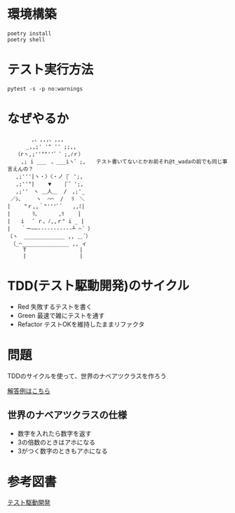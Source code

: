 # 環境構築

```
poetry install
poetry shell
```

# テスト実行方法

```
pytest -s -p no:warnings
```

# なぜやるか

```
　　　　 ,、,,,、,,, 
　　　 _,,;' '" '' ;;,, 
　　（rヽ,;''""''゛゛;,ﾉｒ）　　　　 
　　 ,; i ___　、___iヽ゛;,　　テスト書いてないとかお前それ@t_wadaの前でも同じ事言えんの？
　 ,;'''|ヽ・〉〈・ノ |ﾞ ';, 
　 ,;''"|　 　▼　　 |ﾞ゛';, 
　 ,;''　ヽ ＿人＿  /　,;'_ 
 ／ｼ、    ヽ  ⌒⌒  /　 ﾘ　＼ 
|　　 "ｒ,,｀"'''ﾞ´　　,,ﾐ| 
|　　 　 ﾘ、　　　　,ﾘ　　 | 
|　　i 　゛ｒ、ﾉ,,ｒ" i _ | 
|　　｀ー――-----------┴ ⌒´ ） 
（ヽ  _____________ ,, ＿´） 
 （_⌒_______________ ,, ィ 
     T                 |
     |                 |
```

# TDD(テスト駆動開発)のサイクル

* Red 失敗するテストを書く
* Green 最速で雑にテストを通す
* Refactor テストOKを維持したままリファクタ

# 問題

TDDのサイクルを使って、世界のナベアツクラスを作ろう

[解答例はこちら](https://github.com/yheihei/fundamentalist_tdd/tree/demo)

## 世界のナベアツクラスの仕様

* 数字を入れたら数字を返す
* 3の倍数のときはアホになる
* 3がつく数字のときもアホになる

# 参考図書

[テスト駆動開発](https://amzn.to/3ubkIVk)
